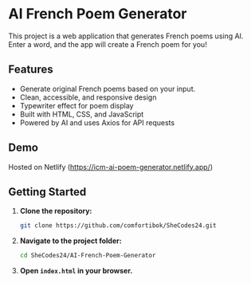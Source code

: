 # AI French Poem Generator

This project is a web application that generates French poems using AI. Enter a word, and the app will create a French poem for you!

## Features

- Generate original French poems based on your input.
- Clean, accessible, and responsive design
- Typewriter effect for poem display
- Built with HTML, CSS, and JavaScript
- Powered by AI and uses Axios for API requests

## Demo

Hosted on Netlify (https://icm-ai-poem-generator.netlify.app/)

## Getting Started

1. **Clone the repository:**
   ```bash
   git clone https://github.com/comfortibok/SheCodes24.git
   ```
2. **Navigate to the project folder:**
   ```bash
   cd SheCodes24/AI-French-Poem-Generator
   ```
3. **Open `index.html` in your browser.**
